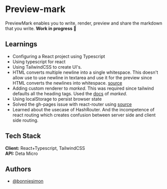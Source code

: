 
# Preview-mark

PreviewMark enables you to write, render, preview and share the markdown that you write. 
**Work in progress 👷**


## Learnings

- Configuring a React project using Typescript
- Using typescript for react
- Using TailwindCSS to create UI's.
- HTML converts multiple newline into a single whitespace. This doesn't allow use to use newline in textarea and use it for the preview since HTML converts the newlines into whitespace. [source](https://stackoverflow.com/questions/29574876/line-breaks-not-working-in-textarea-output)
- Adding custom renderer to *marked*. This was required since tailwind defaults all the heading tags. Used the [docs](https://marked.js.org/using_pro#use) of *marked*.
- Using localStorage to persist browser state
- Solved the gh-pages issue with react-router using [source](https://medium.com/@Dragonza/react-router-problem-with-gh-pages-c93a5e243819)
- Learned about the usecase of HashRouter. And the incompetence of react routing which creates confusion between server side and client side routing.

## Tech Stack

**Client:** React+Typescript, TailwindCSS  
**API:** Deta Micro

<!-- **Server:**  -->

  
## Authors

- [@bonniesimon](https://www.github.com/bonniesimon)

  